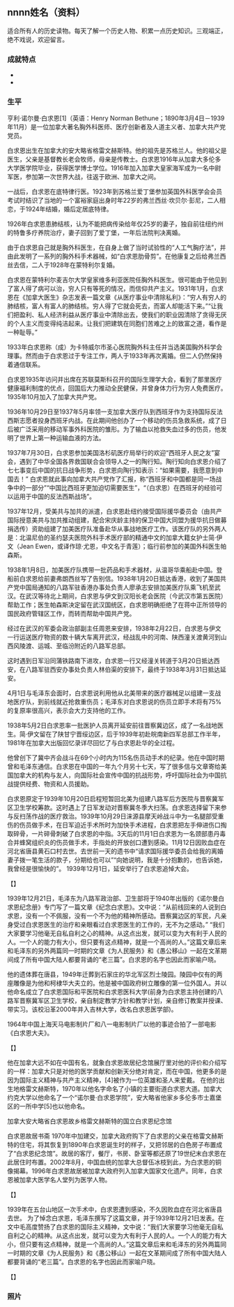 ## nnnn姓名（资料）

适合所有人的历史读物。每天了解一个历史人物、积累一点历史知识。三观端正，绝不戏说，欢迎留言。  

### 成就特点

- ​
- ​


### 生平

亨利·诺尔曼·白求恩[1]（英语：Henry Norman Bethune；1890年3月4日－1939年11月）是一位加拿大著名胸外科医师、医疗创新者及人道主义者、加拿大共产党党员。



白求恩出生在加拿大的安大略省格雷文赫斯特。他的祖先是苏格兰人。他的祖父是医生，父亲是基督教长老会牧师，母亲是传教士。白求恩1916年从加拿大多伦多大学医学院毕业，获得医学博士学位。1916年加入加拿大皇家海军成为一名中尉军医，参加第一次世界大战，往返于欧洲、加拿大之间。

一战后，白求恩在底特律行医。1923年到苏格兰爱丁堡参加英国外科医学会会员考试时结识了当地的一个富裕家庭出身时年22岁的弗兰西丝·坎贝尔·彭尼，二人相恋，于1924年结婚，婚后定居底特律。

1926年白求恩患肺结核，认为不能把病传染给年仅25岁的妻子，独自前往纽约州的特鲁多疗养院治疗，妻子回到了爱丁堡，一年后法院判决离婚。

由于白求恩自己就是胸外科医生，在自身上做了当时试验性的“人工气胸疗法”，并由此发明了一系列的胸外科手术器械，如“白求恩肋骨剪”。在他康复之后给弗兰西丝去信，二人于1928年在蒙特利尔复婚。

白求恩在蒙特利尔麦吉尔大学皇家维多利亚医院任胸外科医生。很可能由于他见到了富人得了病可以治，穷人只有等死的情况，而信仰共产主义。1931年1月，白求恩在《加拿大医生》杂志发表一篇文章《从医疗事业中清除私利》：“穷人有穷人的肺结核，富人有富人的肺结核。穷人得了它就会死去，而富人却能活下来。”“让我们把盈利、私人经济利益从医疗事业中清除出去，使我们的职业因清除了贪得无厌的个人主义而变得纯洁起来。让我们把建筑在同胞们苦难之上的致富之道，看作是一种耻辱。”

1933年白求恩称（成）为卡特威尔市圣心医院胸外科主任并当选美国胸外科学会理事。然而由于白求恩过于专注工作，两人于1933年再次离婚。但二人仍然保持着通信联系。



白求恩1935年访问并出席在苏联莫斯科召开的国际生理学大会，看到了那里医疗健康福利制度的优点，回国后大力推动全民健保，并曾身体力行为穷人免费医疗。1935年10月加入了加拿大共产党。

1936年10月29日至1937年5月率领一支加拿大医疗队到西班牙作为支持国际反法西斯志愿者投身西班牙内战。在此期间他创办了一个移动的伤员急救系统，成了日后被广泛采用的移动军事外科医院的雏形。为了输血以抢救失血过多的伤员，他发明了世界上第一种运输血液的方法。



1937年7月30日，白求恩参加美国洛杉矶医疗局举行的欢迎“西班牙人民之友”宴会，遇到了中华全国各界救国联合会领导人之一的陶行知。陶行知向白求恩介绍了七七事变后中国的抗日战争形势，白求恩向陶行知表示：“如果需要，我愿意到中国去！” 白求恩就此事向加拿大共产党作了汇报，称“西班牙和中国都是同一场战争中的一部分”“中国比西班牙更加迫切需要医生”，“（白求恩）在西班牙的经验可以运用于中国的反法西斯战场”。

1937年12月，受美共与加共的派遣，白求恩赴纽约接受国际援华委员会（由共产国际授意美共与加共推动组建，配合宋庆龄主持的保卫中国大同盟为援华抗日做募捐选传）资助组建了加美医疗队准备赴华从事战地医疗工作。该医疗队的另外两人是：北温尼伯的圣约瑟夫医院外科手术医疗部的精通中文的加拿大籍女护士简·伊文（Jean Ewen，或译作琼·尤恩，中文名于青莲）；临行前参加的美国外科医生帕森斯。

1938年1月8日，加美医疗队携带一批药品和手术器材，从温哥华乘船赴中国。登船前白求恩给前妻弗朗西丝写了告别信。1938年1月20日抵达香港，收到了美国共产党中国局通知的八路军驻香港办事处负责人廖承志安排加美医疗队乘飞机至武汉。在武汉等待北上期间，白求恩与伊文到汉阳长老会医院（今武汉市第五医院）帮助工作；医生帕森斯决定留在武汉国统区，白求恩明确拒绝了在蒋中正所领导的国民政府管辖区工作，而转而帮助中国共产党。

经过在武汉的军委会政治部副主任周恩来安排，1938年2月22日，白求恩与伊文一行运送医疗物资的数十辆大车离开武汉，经战乱中的河南、陕西潼关渡黄河到山西风陵渡、运城、至临汾附近的八路军总部。

这时遇到日军沿同蒲铁路南下进攻，白求恩一行又经潼关转道于3月20日抵达西安，在八路军驻西安办事处负责人林伯渠的安排下，最终于1938年3月31日抵达延安。

4月1日与毛泽东会面时，白求恩说利用他从北美带来的医疗器械足以组建一支战地医疗队，到前线就近抢救重伤员；毛泽东对白求恩说的伤员立即手术将有75%的复原率很高兴，表示会大力支持他的工作。

1938年5月2日白求恩率一批医护人员离开延安前往晋察冀边区，成了一名战地医生。简·伊文留在了陕甘宁晋绥边区，后于1939年初赴皖南新四军总部工作半年，1981年在加拿大出版回忆录详尽回忆了与白求恩赴华的全过程。

他曾创下了冀中齐会战斗在69个小时内为115名伤员动手术的纪录。他在中国时期曾和毛泽东通信。白求恩在中国的一年九个月另十七天，写了很多信与文章寄给美国加拿大的机构与友人，向国际社会宣传中国的抗战形势，呼吁国际社会为中国抗战提供经费、物资和人员援助。

白求恩原定于1939年10月20日启程短暂回北美为组建八路军后方医院与晋察冀军区卫生学校筹款。这时遇上了日军发动对晋察冀冬季大扫荡。白求恩选择留下来参与反扫荡作战的医疗救治。1939年10月29日涞源县摩天岭战斗中为一名腿部受重伤的伤员做手术，在日军迫近手术所时为加快手术进程，白求恩把左手伸进伤口掏取碎骨，一片碎骨刺破了白求恩的中指。3天后的11月1日白求恩为一名颈部患丹毒合并蜂窝组织炎的伤员做手术，手指处的开放创口遭到感染。11月12日因败血症在河北省唐县黄石口村去世。去世前一天的遗书中“请求国际援华委员会给我的离婚妻子拨一笔生活的款子，分期给也可以”“向她说明，我是十分抱歉的，也告诉她，我曾经是很愉快的”。
1939年12月1日，延安举行了白求恩追悼大会。

【】

1939年12月21日，毛泽东为八路军政治部、卫生部将于1940年出版的《诺尔曼白求恩纪念册》专门写了一篇文章《纪念白求恩》。文中说：“从前线回来的人说到白求恩，没有一个不佩服，没有一个不为他的精神所感动。晋察冀边区的军民，凡亲身受过白求恩医生的治疗和亲眼看过白求恩医生的工作的，无不为之感动。” “我们大家要学习他毫无自私自利之心的精神。从这点出发，就可以变为大有利于人民的人。一个人的能力有大小，但只要有这点精神，就是一个高尚的人。”这篇文章后来和毛泽东的另外两篇同一时期的文章《为人民服务》和《愚公移山》一起在文革期间成了所有中国大陆人都要背诵的“老三篇”。白求恩的名字也因此而家喻户晓。

他的遗体葬在唐县，1949年迁葬到石家庄的华北军区烈士陵园。陵园中仅有的两座雕像是为他和柯棣华大夫立的。他是被中国政府树立雕像的第一位外国人。并以他命名成立了白求恩国际和平医院和白求恩医科大学(前身为白求恩主持创建的八路军晋察冀军区卫生学校，亲自制定教学方针和教学计划，亲自修订教案并授课、带实习。该校沿革2000年并入吉林大学，改名白求恩医学部)。

1964年中国上海天马电影制片厂和八一电影制片厂以他的事迹合拍了一部电影《白求恩大夫》。

【】

他在加拿大远不如在中国有名，就象白求恩故居纪念馆展厅里对他的评价和介绍写的一样：加拿大只是对他的医学贡献和创新天分绝对肯定，而在中国，他更多的是因为国际主义精神与共产主义精神，[4]被作为一位英雄和圣人来爱戴。
在他的出生地格雷文赫斯特，1970年以他名字命名了小镇的主要街道白求恩大道。加拿大约克大学以他命名了一个“诺尔曼·白求恩学院”，安大略省他家乡多伦多市士嘉堡区的一所中学[5]也以他命名。

加拿大安大略省白求恩故乡格雷文赫斯特的国立白求恩纪念馆

白求恩故居书斋
1970年中加建交，加拿大政府购下了白求恩的父亲在格雷文赫斯特的住宅，将其恢复到1890年白求恩诞生时的样子，又把邻居的白色房子布置成了“白求恩纪念馆”。故居的客厅，餐厅，书房、卧室等都还原了19世纪末白求恩在此居住时布置。2002年8月，中国血统的加拿大总督伍冰枝到此，为白求恩的铜像揭幕。1996年白求恩故居被加拿大政府列入加拿大国家文化遗产。同年，白求恩被加拿大医学名人堂列为医学人物。



【】

1939年在五台山地区一次手术中，白求恩遭到感染，不久因败血症在河北省唐县去世。
为了悼念白求恩，毛泽东撰写了这篇文章，并于1939年12月21日发表。在文中毛高度赞扬了白求恩的国际主义精神，文中说：“我们大家要学习他毫无自私自利之心的精神。从这点出发，就可以变为大有利于人民的人。一个人的能力有大小，但只要有这点精神，就是一个高尚的人。”这篇文章后来和毛泽东的另外两篇同一时期的文章《为人民服务》和《愚公移山》一起在文革期间成了所有中国大陆人都要背诵的“老三篇”。白求恩的名字也因此而家喻户晓。

【】

### 照片

